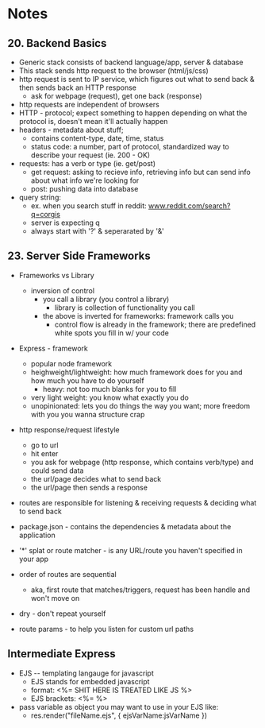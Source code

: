 # Notes

## 20. Backend Basics

* Generic stack consists of backend language/app, server & database
* This stack sends http request to the browser (html/js/css)
* http request is sent to IP service, which figures out what to send back & then sends back an HTTP response
	- ask for webpage (request), get one back (response)
* http requests are independent of browsers
* HTTP - protocol; expect something to happen depending on what the protocol is, doesn't mean it'll actually happen 
* headers - metadata about stuff; 
	- contains content-type, date, time, status
	- status code: a number, part of protocol, standardized way to describe your request (ie. 200 - OK)
* requests: has a verb or type (ie. get/post)
	- get request: asking to recieve info, retrieving info but can send info about what info we're looking for
	- post: pushing data into database
* query string:
	- ex. when you search stuff in reddit: www.reddit.com/search?q=corgis
	- server is expecting q
	- always start with '?' & seperarated by '&'

## 23. Server Side Frameworks

* Frameworks vs Library
	- inversion of control
		- you call a library (you control a library)
			- library is collection of functionality you call
		- the above is inverted for frameworks: framework calls you
			- control flow is already in the framework; there are predefined white spots you fill in w/ your code
* Express - framework
	- popular node framework
	- heighweight/lightweight: how much framework does for you and how much you have to do yourself
		- heavy: not too much blanks for you to fill
	- very light weight: you know what exactly you do
	- unopinionated: lets you do things the way you want; more freedom with you you wanna structure crap
* http response/request lifestyle
	- go to url
	- hit enter
	- you ask for webpage (http response, which contains verb/type) and could send data
	- the url/page decides what to send back
	- the url/page then sends a response

* routes are responsible for listening & receiving requests & deciding what to send back

* package.json - contains the dependencies & metadata about the application

* '*' splat or route matcher - is any URL/route you haven't specified in your app

* order of routes are sequential
	- aka, first route that matches/triggers, request has been handle and won't move on
* dry - don't repeat yourself
* route params - to help you listen for custom url paths

## Intermediate Express
* EJS -- templating langauge for javascript
	- EJS stands for embedded javascript
	- format: <%= SHIT HERE IS TREATED LIKE JS %>
	- EJS brackets: <%= %>
* pass variable as object you may want to use in your EJS like:
	- res.render("fileName.ejs", { ejsVarName:jsVarName })
